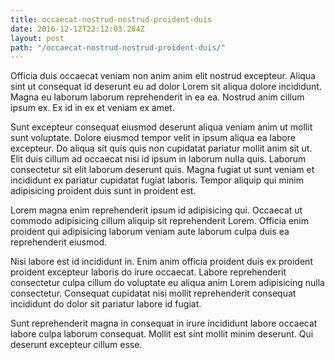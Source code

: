 ```yaml
---
title: occaecat-nostrud-nostrud-proident-duis
date: 2016-12-12T22:12:03.284Z
layout: post
path: "/occaecat-nostrud-nostrud-proident-duis/"
---
```


Officia duis occaecat veniam non anim anim elit nostrud excepteur. Aliqua sint ut consequat id deserunt eu ad dolor Lorem sit aliqua dolore incididunt. Magna eu laborum laborum reprehenderit in ea ea. Nostrud anim cillum ipsum ex. Ex id in ex et veniam ex amet.

Sunt excepteur consequat eiusmod deserunt aliqua veniam anim ut mollit sunt voluptate. Dolore eiusmod tempor velit in ipsum aliqua ea labore excepteur. Do aliqua sit quis quis non cupidatat pariatur mollit anim sit ut. Elit duis cillum ad occaecat nisi id ipsum in laborum nulla quis. Laborum consectetur sit elit laborum deserunt quis. Magna fugiat ut sunt veniam et incididunt ex pariatur cupidatat fugiat laboris. Tempor aliquip qui minim adipisicing proident duis sunt in proident est.

Lorem magna enim reprehenderit ipsum id adipisicing qui. Occaecat ut commodo adipisicing cillum aliquip sit reprehenderit Lorem. Officia enim proident qui adipisicing laborum veniam aute laborum culpa duis ea reprehenderit eiusmod.

Nisi labore est id incididunt in. Enim anim officia proident duis ex proident proident excepteur laboris do irure occaecat. Labore reprehenderit consectetur culpa cillum do voluptate eu aliqua anim Lorem adipisicing nulla consectetur. Consequat cupidatat nisi mollit reprehenderit consequat incididunt do dolor sit pariatur labore id fugiat.

Sunt reprehenderit magna in consequat in irure incididunt labore occaecat labore culpa laborum consequat. Mollit est sint mollit minim deserunt. Qui deserunt excepteur cillum esse.